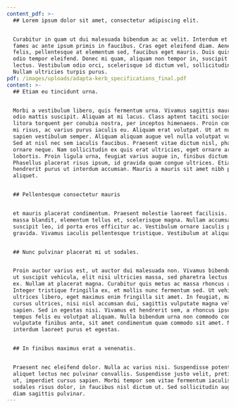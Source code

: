 ```yaml
---
content_pdf: >-
  ## Lorem ipsum dolor sit amet, consectetur adipiscing elit.


  Curabitur in quam ut dui malesuada bibendum ac ac velit. Interdum et malesuada
  fames ac ante ipsum primis in faucibus. Cras eget eleifend diam. Aenean justo
  felis, pellentesque at elementum sed, faucibus eget mauris. Duis quis augue id
  odio tempor eleifend. Donec mi quam, aliquam non tempor in, suscipit eu
  lectus. Vestibulum odio orci, scelerisque id dictum vel, sollicitudin eu sem.
  Nullam ultricies turpis purus.
pdf: /images/uploads/adapta-kerb_specifications_final.pdf
content: >-
  ## Etiam eu tincidunt urna.


  Morbi a vestibulum libero, quis fermentum urna. Vivamus sagittis mauris ac
  odio mattis suscipit. Aliquam at mi lacus. Class aptent taciti sociosqu ad
  litora torquent per conubia nostra, per inceptos himenaeos. Proin condimentum
  mi risus, ac varius purus iaculis eu. Aliquam erat volutpat. Ut at nunc eu
  sapien vestibulum semper. Aliquam aliquam augue vel nulla volutpat volutpat.
  Sed at nisl nec sem iaculis faucibus. Praesent vitae dictum nisl, pharetra
  ornare neque. Nam sollicitudin ex quis erat ultricies, eget ornare arcu
  lobortis. Proin ligula urna, feugiat varius augue in, finibus dictum purus.
  Phasellus placerat risus ipsum, id gravida quam congue ultrices. Etiam
  hendrerit purus ut interdum accumsan. Mauris a mauris sit amet nibh pretium
  aliquet.


  ## Pellentesque consectetur mauris


  et mauris placerat condimentum. Praesent molestie laoreet facilisis. Nunc ut
  massa blandit, elementum tellus et, scelerisque magna. Nullam accumsan
  suscipit leo, id porta eros efficitur ac. Vestibulum ornare iaculis purus quis
  gravida. Vivamus iaculis pellentesque tristique. Vestibulum at aliquam enim.


  ## Nunc pulvinar placerat mi ut sodales.


  Proin auctor varius est, ut auctor dui malesuada non. Vivamus bibendum, felis
  ut suscipit vehicula, elit nisi ultricies massa, sed pharetra lectus urna id
  ex. Nullam at placerat magna. Curabitur quis metus ac massa rhoncus auctor.
  Integer tristique fringilla ex, et mollis nunc fermentum sed. Ut vehicula
  ultrices libero, eget maximus enim fringilla sit amet. In feugiat, magna non
  cursus ultrices, nisi nisl accumsan dui, sagittis vulputate magna velit sed
  sapien. Sed in egestas nisi. Vivamus et hendrerit sem, a rhoncus ipsum. Sed
  tempus felis eu volutpat aliquam. Nulla bibendum urna non commodo congue. Sed
  vulputate finibus ante, sit amet condimentum quam commodo sit amet. Nullam
  interdum laoreet purus et egestas.


  ## In finibus maximus erat a venenatis.


  Praesent nec eleifend dolor. Nulla ac varius nisi. Suspendisse potenti. Ut
  aliquet lectus nec pulvinar convallis. Suspendisse justo velit, pretium a elit
  ut, imperdiet cursus sapien. Morbi tempor sem vitae fermentum iaculis. Quisque
  sodales risus dolor, in faucibus nisl dictum ut. Sed sollicitudin augue eu
  diam sagittis pulvinar.
---
```


